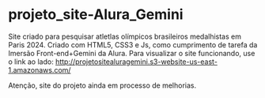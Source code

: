 # projeto_site-Alura_Gemini
 Site criado para pesquisar atletlas olímpicos brasileiros medalhistas em Paris 2024. Criado com HTML5, CSS3 e Js, como cumprimento de tarefa da Imersão Front-end+Gemini da Alura. Para visualizar o site funcionando, use o link ao lado: http://projetositealuragemini.s3-website-us-east-1.amazonaws.com/

 Atenção, site do projeto ainda em processo de melhorias.
